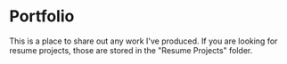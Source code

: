 # Portfolio
This is a place to share out any work I've produced. If you are looking for resume projects, those are stored in the "Resume Projects" folder. 
